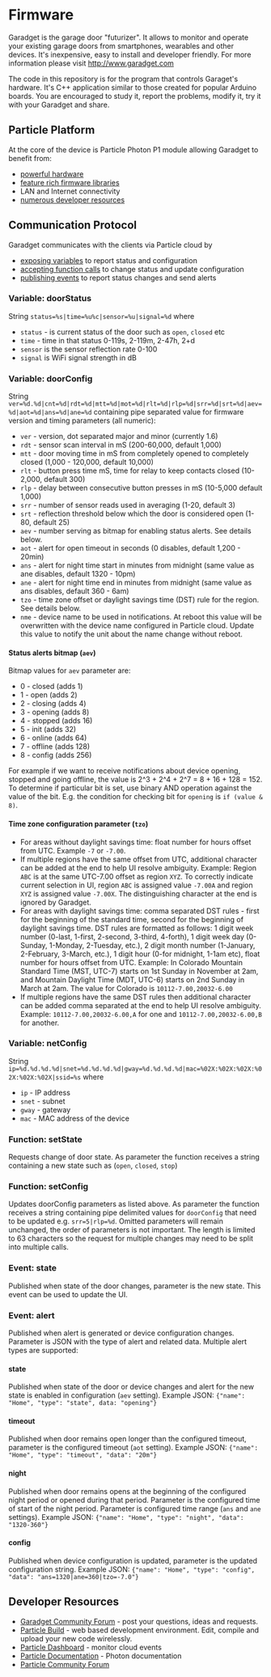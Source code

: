 # Firmware
Garadget is the garage door "futurizer". It allows to monitor and operate your existing garage doors from smartphones, wearables and other devices. It's inexpensive, easy to install and developer friendly. For more information please visit http://www.garadget.com

The code in this repository is for the program that controls Garaget's hardware. It's C++ application similar to those created for popular Arduino boards. You are encouraged to study it, report the problems, modify it, try it with your Garadget and share.

## Particle Platform
At the core of the device is Particle Photon P1 module allowing Garadget to benefit from:
- [powerful hardware](https://docs.particle.io/datasheets/p1-datasheet/#features)
- [feature rich firmware libraries](https://docs.particle.io/reference/firmware/photon/)
- LAN and Internet connectivity
- [numerous developer resources](https://docs.particle.io/guide/tools-and-features/dev/)

## Communication Protocol
Garadget communicates with the clients via Particle cloud by
- [exposing variables](https://docs.particle.io/reference/firmware/photon/#particle-variable-) to report status and configuration
- [accepting function calls](https://docs.particle.io/reference/firmware/photon/#particle-function-) to change status and update configuration
- [publishing events](https://docs.particle.io/reference/firmware/photon/#particle-publish-) to report status changes and send alerts

### Variable: doorStatus
String `status=%s|time=%u%c|sensor=%u|signal=%d` where
- `status` - is current status of the door such as `open`, `closed` etc
- `time` - time in that status 0-119s, 2-119m, 2-47h, 2+d
- `sensor` is the sensor reflection rate 0-100
- `signal` is WiFi signal strength in dB

### Variable: doorConfig
String `ver=%d.%d|cnt=%d|rdt=%d|mtt=%d|mot=%d|rlt=%d|rlp=%d|srr=%d|srt=%d|aev=%d|aot=%d|ans=%d|ane=%d` containing pipe separated value for firmware version and timing parameters (all numeric):
- `ver` - version, dot separated major and minor (currently 1.6)
- `rdt` - sensor scan interval in mS (200-60,000, default 1,000)
- `mtt` - door moving time in mS from completely opened to completely closed (1,000 - 120,000, default 10,000)
- `rlt` - button press time mS, time for relay to keep contacts closed (10-2,000, default 300)
- `rlp` - delay between consecutive button presses in mS (10-5,000 default 1,000)
- `srr` - number of sensor reads used in averaging (1-20, default 3)
- `srt` - reflection threshold below which the door is considered open (1-80, default 25)
- `aev` - number serving as bitmap for enabling status alerts. See details below.
- `aot` - alert for open timeout in seconds (0 disables, default 1,200 - 20min)
- `ans` - alert for night time start in minutes from midnight (same value as ane disables, default 1320 - 10pm)
- `ane` - alert for night time end in minutes from midnight (same value as ans disables, default 360 - 6am)
- `tzo` - time zone offset or daylight savings time (DST) rule for the region. See details below.
- `nme` - device name to be used in notifications. At reboot this value will be overwritten with the device name configured in Particle cloud. Update this value to notify the unit about the name change without reboot.

#### Status alerts bitmap (`aev`)
Bitmap values for `aev` parameter are:
- 0 - closed (adds 1)
- 1 - open (adds 2)
- 2 - closing (adds 4)
- 3 - opening (adds 8)
- 4 - stopped (adds 16)
- 5 - init (adds 32)
- 6 - online (adds 64)
- 7 - offline (adds 128)
- 8 - config (adds 256)

For example if we want to receive notifications about device opening, stopped and going offline, the value is 2^3 + 2^4 + 2^7 = 8 + 16 + 128 = 152. To determine if particular bit is set, use binary AND operation against the value of the bit. E.g. the condition for checking bit for `opening` is `if (value & 8)`.

#### Time zone configuration parameter (`tzo`)
- For areas without daylight savings time: float number for hours offset from UTC. Example `-7` or `-7.00`.
- If multiple regions have the same offset from UTC, additional character can be added at the end to help UI resolve ambiguity. Example: Region `ABC` is at the same UTC-7.00 offset as region `XYZ`. To correctly indicate current selection in UI, region `ABC` is assigned value `-7.00A` and region `XYZ` is assigned value `-7.00X`. The distinguishing character at the end is ignored by Garadget.
- For areas with daylight savings time: comma separated DST rules - first for the beginning of the standard time, second for the beginning of daylight savings time. DST rules are formatted as follows: 1 digit week number (0-last, 1-first, 2-second, 3-third, 4-forth), 1 digit week day (0-Sunday, 1-Monday, 2-Tuesday, etc.), 2 digit month number (1-January, 2-February, 3-March, etc.), 1 digit hour (0-for midnight, 1-1am etc), float number for hours offset from UTC. Example: In Colorado Mountain Standard Time (MST, UTC-7) starts on 1st Sunday in November at 2am, and Mountain Daylight Time (MDT, UTC-6) starts on 2nd Sunday in March at 2am. The value for Colorado is `10112-7.00,20032-6.00`
- If multiple regions have the same DST rules then additional character can be added comma separated at the end to help UI resolve ambiguity. Example: `10112-7.00,20032-6.00,A` for one and `10112-7.00,20032-6.00,B` for another.

### Variable: netConfig
String `ip=%d.%d.%d.%d|snet=%d.%d.%d.%d|gway=%d.%d.%d.%d|mac=%02X:%02X:%02X:%02X:%02X:%02X|ssid=%s` where
- `ip` - IP address
- `snet` - subnet
- `gway` - gateway
- `mac` - MAC address of the device

### Function: setState
Requests change of door state. As parameter the function receives a string containing a new state such as (`open`, `closed`, `stop`)

### Function: setConfig
Updates doorConfig parameters as listed above. As parameter the function receives a string containing pipe delimited values for `doorConfig` that need to be updated e.g. `srr=5|rlp=%d`. Omitted parameters will remain unchanged, the order of parameters is not important. The length is limited to 63 characters so the request for multiple changes may need to be split into multiple calls.

### Event: state
Published when state of the door changes, parameter is the new state. This event can be used to update the UI.

### Event: alert
Published when alert is generated or device configuration changes. Parameter is JSON with the type of alert and related data. Multiple alert types are supported:

#### state
Published when state of the door or device changes and alert for the new state is enabled in configuration (`aev` setting).
Example JSON: `{"name": "Home", "type": "state", data: "opening"}`

#### timeout
Published when door remains open longer than the configured timeout, parameter is the configured timeout (`aot` setting).
Example JSON: `{"name": "Home", "type": "timeout", "data": "20m"}`

#### night
Published when door remains opens at the beginning of the configured night period or opened during that period. Parameter is the configured time of start of the night period. Parameter is configured time range (`ans` and `ane` settings).
Example JSON: `{"name": "Home", "type": "night", "data": "1320-360"}`

#### config
Published when device configuration is updated, parameter is the updated configuration string.
Example JSON: `{"name": "Home", "type": "config", "data": "ans=1320|ane=360|tzo=-7.0"}`

## Developer Resources
- [Garadget Community Forum](http://community.garadget.com/) - post your questions, ideas and requests.
- [Particle Build](https://build.particle.io/build/new) - web based development environment. Edit, compile and upload your new code wirelessly.
- [Particle Dashboard](https://dashboard.particle.io/user/logs) - monitor cloud events
- [Particle Documentation](https://docs.particle.io/reference/firmware/photon/) - Photon documentation
- [Particle Community Forum](https://community.particle.io/)

